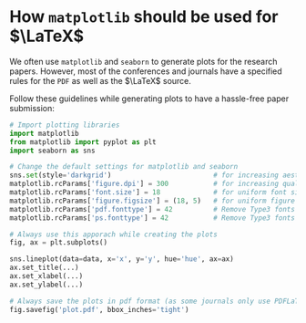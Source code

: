 # How `matplotlib` should be used for $\LaTeX$
We often use `matplotlib` and `seaborn` to generate plots for the research papers. However, most of the conferences and journals have a specified rules for the `PDF` as well as the $\LaTeX$ source.

Follow these guidelines while generating plots to have a hassle-free paper submission:

```python
# Import plotting libraries
import matplotlib
from matplotlib import pyplot as plt
import seaborn as sns

# Change the default settings for matplotlib and seaborn
sns.set(style='darkgrid')                         # for increasing aesthetics of the plots
matplotlib.rcParams['figure.dpi'] = 300           # for increasing quality of the plots
matplotlib.rcParams['font.size'] = 18             # for uniform font size of the text
matplotlib.rcParams['figure.figsize'] = (18, 5)   # for uniform figure size throughout the paper
matplotlib.rcParams['pdf.fonttype'] = 42          # Remove Type3 fonts (they are often forbidden by most journals), uses TrueType fonts
matplotlib.rcParams['ps.fonttype'] = 42           # Remove Type3 fonts (they are often forbidden by most journals), uses TrueType fonts

# Always use this apporach while creating the plots
fig, ax = plt.subplots()

sns.lineplot(data=data, x='x', y='y', hue='hue', ax=ax)
ax.set_title(...)
ax.set_xlabel(...)
ax.set_ylabel(...)

# Always save the plots in pdf format (as some journals only use PDFLaTeX for compiling their source)
fig.savefig('plot.pdf', bbox_inches='tight')     
```
